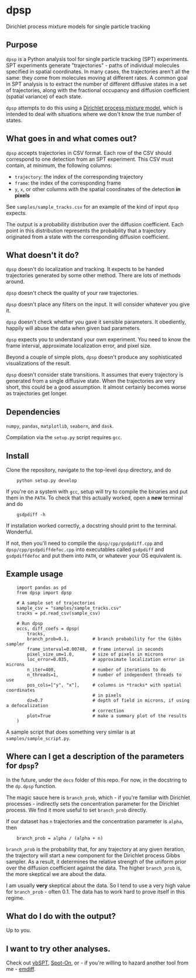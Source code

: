 # dpsp
Dirichlet process mixture models for single particle tracking

## Purpose

`dpsp` is a Python analysis tool for single particle tracking (SPT) experiments. 
SPT experiments generate "trajectories" - paths of individual molecules
specified in spatial coordinates. In many cases, the trajectories aren't all the
same: they come from molecules moving at different rates. A common goal in SPT analysis
is to extract the number of different diffusive states in a set of trajectories,
along with the fractional occupancy and diffusion coefficient (spatial variance)
of each state.

`dpsp` attempts to do this using a
[Dirichlet process mixture model](https://www.jstor.org/stable/1390653),
which is intended to deal with situations where we don't know the true
number of states.

## What goes in and what comes out?

`dpsp` accepts trajectories in CSV format. Each row of the CSV should correspond
to one detection from an SPT experiment.
This CSV must contain, at minimum, the following columns:

 - `trajectory`: the index of the corresponding trajectory
 - `frame`: the index of the corresponding frame
 - `y`, `x`, or other columns with the spatial coordinates of the detection
   **in pixels**

See `samples/sample_tracks.csv` for an example of the kind of input
`dpsp` expects.

The output is a probability distribution over the diffusion coefficient.
Each point in this distribution represents the probability that a trajectory
originated from a state with the corresponding diffusion coefficient.

## What doesn't it do?

`dpsp` doesn't do localization and tracking. It expects to be handed 
trajectories generated by some other method. There are lots of methods
around.

`dpsp` doesn't check the quality of your raw trajectories.

`dpsp` doesn't place any filters on the input.
It will consider whatever you give it.

`dpsp` doesn't check whether you gave it sensible parameters. It 
obediently, happily will abuse the data when given bad parameters.

`dpsp` expects you to understand your own experiment. You need to 
know the frame interval, approximate localization error, and pixel
size.

Beyond a couple of simple plots, `dpsp` doesn't produce any 
sophisticated visualizations of the result.

`dpsp` doesn't consider state transitions. It assumes that every 
trajectory is generated from a single diffusive state. When the 
trajectories are very short, this could be a good assumption. It almost
certainly becomes worse as trajectories get longer.

## Dependencies

`numpy`, `pandas`, `matplotlib`, `seaborn`, and `dask`.

Compilation via the `setup.py` script requires `gcc`.

## Install

Clone the repository, navigate to the top-level `dpsp` directory,
and do
```
    python setup.py develop
```

If you're on a system with `gcc`, setup will try to compile the binaries and 
put them in the `PATH`. To check that this actually worked, open a **new** terminal
and do
```
    gsdpdiff -h
```

If installation worked correctly, a docstring should print to the terminal. Wonderful.

If not, then you'll need to compile the `dpsp/cpp/gsdpdiff.cpp` and
`dpsp/cpp/gsdpdiffdefoc.cpp` into executables called `gsdpdiff` and 
`gsdpdiffdefoc` and put them into `PATH`, or whatever your OS equivalent is.

## Example usage

```
    import pandas as pd
    from dpsp import dpsp

    # A sample set of trajectories
    sample_csv = "samples/sample_tracks.csv"
    tracks = pd.read_csv(sample_csv)

    # Run dpsp
    occs, diff_coefs = dpsp(
        tracks,
        branch_prob=0.1,         # branch probability for the Gibbs sampler
        frame_interval=0.00748,  # frame interval in seconds
        pixel_size_um=1.0,       # size of pixels in microns
        loc_error=0.035,         # approximate localization error in microns
        n_iter=400,              # number of iterations to do
        n_threads=1,             # number of independent threads to use
        pos_cols=["y", "x"],     # columns in *tracks* with spatial coordinates
                                 # in pixels
        dz=0.7                   # depth of field in microns, if using a defocalization
                                 # correction
        plot=True                # make a summary plot of the results
    )

```

A sample script that does something very similar is at 
`samples/sample_script.py`. 

## Where can I get a description of the parameters for `dpsp`?

In the future, under the `docs` folder of this repo. 
For now, in the docstring to the `dp.dpsp` function.

The magic sauce here is `branch_prob`, which - if you're familiar with 
Dirichlet processes - indirectly sets the concentration
parameter for the Dirichlet process. We find it more useful to set 
`branch_prob` directly.

If our dataset has `n` trajectories
and the concentration parameter is `alpha`, then 
```
    branch_prob = alpha / (alpha + n)
```

`branch_prob` is the probability that, for any trajectory at any given 
iteration, the trajectory will start a new component for the Dirichlet 
process Gibbs sampler. As a result, it determines the relative strength
of the uniform prior over the diffusion coefficient against the data.
The higher `branch_prob` is, the more skeptical we are about the data. 

I am usually **very** skeptical about the data. So I tend to use a very high
value for `branch_prob` - often 0.1. The data has to work hard to prove
itself in this regime.

## What do I do with the output?

Up to you.

## I want to try other analyses.

Check out [vbSPT](http://vbspt.sourceforge.net/),
[Spot-On](https://www.tjian-darzacq.mcb.berkeley.edu/spot-on/),
or - if you're willing to hazard another tool from me - 
[emdiff](https://github.com/alecheckert/emdiff).
